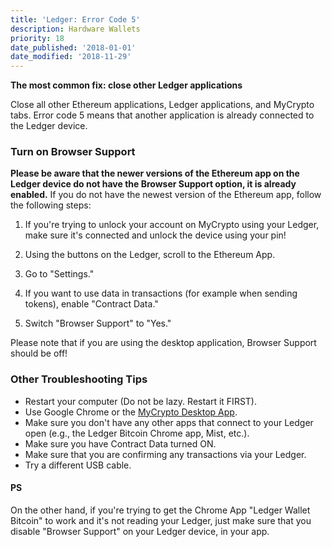 ```yaml
---
title: 'Ledger: Error Code 5'
description: Hardware Wallets
priority: 18
date_published: '2018-01-01'
date_modified: '2018-11-29'
---
```


**The most common fix: close other Ledger applications**

Close all other Ethereum applications, Ledger applications, and MyCrypto tabs. Error code 5 means that another application is already connected to the Ledger device.

### Turn on Browser Support

**Please be aware that the newer versions of the Ethereum app on the Ledger device do not have the Browser Support option, it is already enabled.** If you do not have the newest version of the Ethereum app, follow the following steps:

1. If you're trying to unlock your account on MyCrypto using your Ledger, make sure it's connected and unlock the device using your pin!

2. Using the buttons on the Ledger, scroll to the Ethereum App.

3. Go to "Settings."

4. If you want to use data in transactions (for example when sending tokens), enable "Contract Data."

5. Switch "Browser Support" to "Yes."

Please note that if you are using the desktop application, Browser Support should be off!

### Other Troubleshooting Tips

* Restart your computer (Do not be lazy. Restart it FIRST).
* Use Google Chrome or the [MyCrypto Desktop App](https://download.mycrypto.com/).
* Make sure you don't have any other apps that connect to your Ledger open (e.g., the Ledger Bitcoin Chrome app, Mist, etc.).
* Make sure you have Contract Data turned ON.
* Make sure that you are confirming any transactions via your Ledger.
* Try a different USB cable.

#### PS

On the other hand, if you're trying to get the Chrome App "Ledger Wallet Bitcoin" to work and it's not reading your Ledger, just make sure that you disable "Browser Support" on your Ledger device, in your app.
